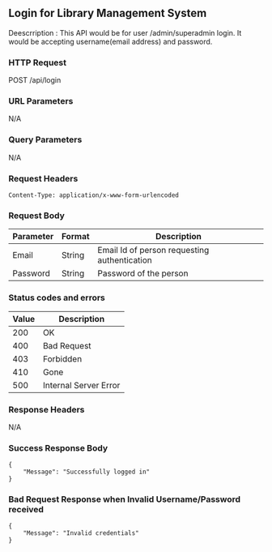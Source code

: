 ## Login for Library Management System
Deescrription : This API would be for user /admin/superadmin login. It would be accepting username(email address) and password.

### HTTP Request
 POST /api/login
### URL Parameters
N/A

### Query Parameters
N/A


### Request Headers
```
Content-Type: application/x-www-form-urlencoded
```
	
### Request Body
| Parameter  | Format | Description                                |
|------------|--------|--------------------------------------------|
| Email      | String | Email Id of person requesting authentication|
| Password   | String | Password of the person       |


### Status codes and errors
| Value | Description           |
|-------|-----------------------|
| 200   | OK                    |
| 400   | Bad Request           |
| 403   | Forbidden             |
| 410   | Gone                  |
| 500   | Internal Server Error |

### Response Headers
N/A

### Success Response Body
```
{
    "Message": "Successfully logged in"
}
```

### Bad Request Response when Invalid Username/Password received
```
{
    "Message": "Invalid credentials"
}
```
